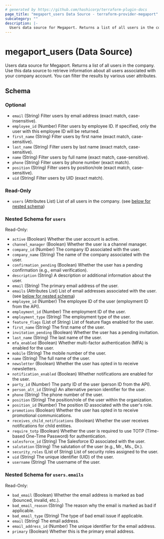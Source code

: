 ```yaml
---
# generated by https://github.com/hashicorp/terraform-plugin-docs
page_title: "megaport_users Data Source - terraform-provider-megaport"
subcategory: ""
description: |-
  Users data source for Megaport. Returns a list of all users in the company. Use this data source to retrieve information about all users associated with your company account. You can filter the results by various user attributes.
---
```


# megaport_users (Data Source)

Users data source for Megaport. Returns a list of all users in the company. Use this data source to retrieve information about all users associated with your company account. You can filter the results by various user attributes.



<!-- schema generated by tfplugindocs -->
## Schema

### Optional

- `email` (String) Filter users by email address (exact match, case-insensitive).
- `employee_id` (Number) Filter users by employee ID. If specified, only the user with this employee ID will be returned.
- `first_name` (String) Filter users by first name (exact match, case-sensitive).
- `last_name` (String) Filter users by last name (exact match, case-sensitive).
- `name` (String) Filter users by full name (exact match, case-sensitive).
- `phone` (String) Filter users by phone number (exact match).
- `position` (String) Filter users by position/role (exact match, case-sensitive).
- `uid` (String) Filter users by UID (exact match).

### Read-Only

- `users` (Attributes List) List of all users in the company. (see [below for nested schema](#nestedatt--users))

<a id="nestedatt--users"></a>
### Nested Schema for `users`

Read-Only:

- `active` (Boolean) Whether the user account is active.
- `channel_manager` (Boolean) Whether the user is a channel manager.
- `company_id` (Number) The company ID associated with the user.
- `company_name` (String) The name of the company associated with the user.
- `confirmation_pending` (Boolean) Whether the user has a pending confirmation (e.g., email verification).
- `description` (String) A description or additional information about the user.
- `email` (String) The primary email address of the user.
- `emails` (Attributes List) List of email addresses associated with the user. (see [below for nested schema](#nestedatt--users--emails))
- `employee_id` (Number) The employee ID of the user (employment ID from the API).
- `employment_id` (Number) The employment ID of the user.
- `employment_type` (String) The employment type of the user.
- `feature_flags` (List of String) List of feature flags enabled for the user.
- `first_name` (String) The first name of the user.
- `invitation_pending` (Boolean) Whether the user has a pending invitation.
- `last_name` (String) The last name of the user.
- `mfa_enabled` (Boolean) Whether multi-factor authentication (MFA) is enabled for the user.
- `mobile` (String) The mobile number of the user.
- `name` (String) The full name of the user.
- `newsletter` (Boolean) Whether the user has opted in to receive newsletters.
- `notification_enabled` (Boolean) Whether notifications are enabled for the user.
- `party_id` (Number) The party ID of the user (person ID from the API).
- `person_alt_id` (String) An alternative person identifier for the user.
- `phone` (String) The phone number of the user.
- `position` (String) The position/role of the user within the organization.
- `position_id` (Number) The position ID associated with the user's role.
- `promotions` (Boolean) Whether the user has opted in to receive promotional communications.
- `receives_child_notifications` (Boolean) Whether the user receives notifications for child entities.
- `require_totp` (Boolean) Whether the user is required to use TOTP (Time-based One-Time Password) for authentication.
- `salesforce_id` (String) The Salesforce ID associated with the user.
- `salutation` (String) The salutation of the user (e.g., Mr., Ms., Dr.).
- `security_roles` (List of String) List of security roles assigned to the user.
- `uid` (String) The unique identifier (UID) of the user.
- `username` (String) The username of the user.

<a id="nestedatt--users--emails"></a>
### Nested Schema for `users.emails`

Read-Only:

- `bad_email` (Boolean) Whether the email address is marked as bad (bounced, invalid, etc.).
- `bad_email_reason` (String) The reason why the email is marked as bad if applicable.
- `bad_email_type` (String) The type of bad email issue if applicable.
- `email` (String) The email address.
- `email_address_id` (Number) The unique identifier for the email address.
- `primary` (Boolean) Whether this is the primary email address.
